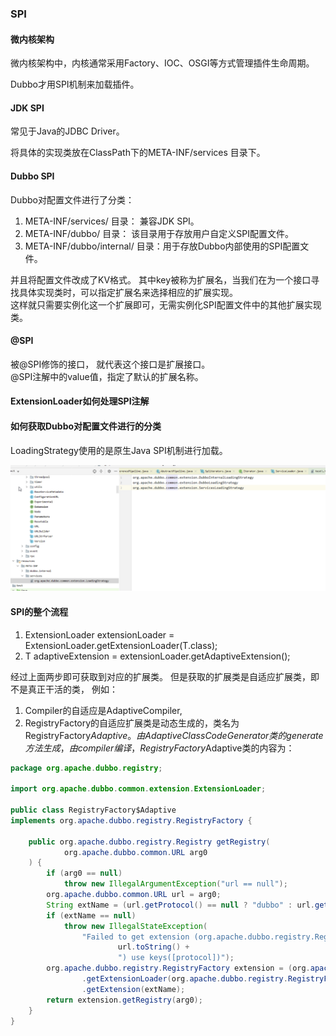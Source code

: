 ### SPI

#### 微内核架构
微内核架构中，内核通常采用Factory、IOC、OSGI等方式管理插件生命周期。

Dubbo才用SPI机制来加载插件。

#### JDK SPI

常见于Java的JDBC Driver。 

将具体的实现类放在ClassPath下的META-INF/services 目录下。


#### Dubbo SPI

Dubbo对配置文件进行了分类：
1. META-INF/services/ 目录： 兼容JDK SPI。
1. META-INF/dubbo/ 目录： 该目录用于存放用户自定义SPI配置文件。
1. META-INF/dubbo/internal/ 目录：用于存放Dubbo内部使用的SPI配置文件。

并且将配置文件改成了KV格式。 
其中key被称为扩展名，当我们在为一个接口寻找具体实现类时，可以指定扩展名来选择相应的扩展实现。    
这样就只需要实例化这一个扩展即可，无需实例化SPI配置文件中的其他扩展实现类。


#### @SPI

被@SPI修饰的接口， 就代表这个接口是扩展接口。   
@SPI注解中的value值，指定了默认的扩展名称。


#### ExtensionLoader如何处理SPI注解


#### 如何获取Dubbo对配置文件进行的分类
LoadingStrategy使用的是原生Java SPI机制进行加载。 

![images](../z-image/35f83122abd561024d27209c59c3635.png)


#### SPI的整个流程
1. ExtensionLoader<T> extensionLoader = ExtensionLoader.getExtensionLoader(T.class);
2. T adaptiveExtension = extensionLoader.getAdaptiveExtension();


经过上面两步即可获取到对应的扩展类。
但是获取的扩展类是自适应扩展类，即不是真正干活的类， 例如：
1. Compiler的自适应是AdaptiveCompiler, 
2. RegistryFactory的自适应扩展类是动态生成的，类名为RegistryFactory$Adaptive。 由AdaptiveClassCodeGenerator类的generate方法生成，由compiler编译，
   RegistryFactory$Adaptive类的内容为：
```java
package org.apache.dubbo.registry;

import org.apache.dubbo.common.extension.ExtensionLoader;

public class RegistryFactory$Adaptive
implements org.apache.dubbo.registry.RegistryFactory {

    public org.apache.dubbo.registry.Registry getRegistry(
            org.apache.dubbo.common.URL arg0
    ) {
        if (arg0 == null)
            throw new IllegalArgumentException("url == null");
        org.apache.dubbo.common.URL url = arg0;
        String extName = (url.getProtocol() == null ? "dubbo" : url.getProtocol());
        if (extName == null)
            throw new IllegalStateException(
                "Failed to get extension (org.apache.dubbo.registry.RegistryFactory) name from url (" +
                        url.toString() +
                        ") use keys([protocol])");
        org.apache.dubbo.registry.RegistryFactory extension = (org.apache.dubbo.registry.RegistryFactory) ExtensionLoader
                .getExtensionLoader(org.apache.dubbo.registry.RegistryFactory.class)
                .getExtension(extName);
        return extension.getRegistry(arg0);
    }
}
```

